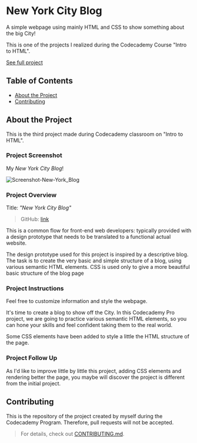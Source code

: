 # New York City Blog

A simple webpage using mainly HTML and CSS to show something about the big City!

This is one of the projects I realized during the Codecademy Course "Intro to HTML".

[See full project](https://albchia.github.io/New-York-City-Blog/)

## Table of Contents

- [About the Project](#About-the-Project)
- [Contributing](#Contributing)

## About the Project

This is the third project made during Codecademy classroom on "Intro to HTML".

### Project Screenshot

My _New York City Blog_!

![Screenshot-New-York_Blog](https://user-images.githubusercontent.com/70691672/102023253-507cbd00-3d8c-11eb-8ffd-a56757f02817.PNG)

### Project Overview

Title: _"New York City Blog"_

> GitHub: [link](https://github.com/albchia/New-York-City-Blog.git)

This is a common flow for front-end web developers: typically provided with a design prototype that needs to be translated to a functional actual website.

The design prototype used for this project is inspired by a descriptive blog. The task is to create the very basic and simple structure of a blog, using various semantic HTML elements. CSS is used only to give a more beautiful basic structure of the blog page

### Project Instructions

Feel free to customize information and style the webpage.

It's time to create a blog to show off the City.
In this Codecademy Pro project, we are going to practice various semantic HTML elements, so you can hone your skills and feel confident taking them to the real world.

Some CSS elements have been added to style a little the HTML structure of the page.

### Project Follow Up

As I'd like to improve little by little this project, adding CSS elements and rendering better the page, you maybe will discover the project is different from the initial project. 

## Contributing

This is the repository of the project created by myself during the Codecademy Program.
Therefore, pull requests will not be accepted.

> For details, check out [CONTRIBUTING.md](CONTRIBUTING.md).
